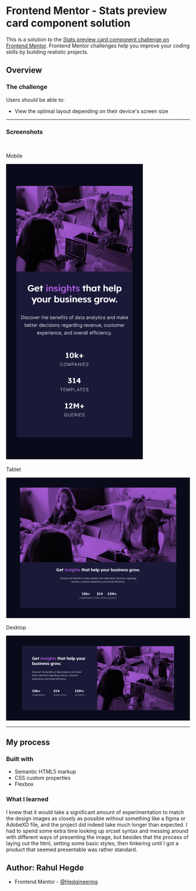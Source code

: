 # Frontend Mentor - Stats preview card component solution

This is a solution to the [Stats preview card component challenge on Frontend Mentor](https://www.frontendmentor.io/challenges/stats-preview-card-component-8JqbgoU62). Frontend Mentor challenges help you improve your coding skills by building realistic projects.

## Overview

### The challenge

Users should be able to:

- View the optimal layout depending on their device's screen size

---

### Screenshots

<br/>

Mobile

![](./results/FinishedProductMobile.png)

Tablet

![](./results/FinishedProductTablet.png)

Desktop

![](./results/FinishedProductDesktop.png)

---

## My process

### Built with

- Semantic HTML5 markup
- CSS custom properties
- Flexbox

### What I learned

I knew that it would take a significant amount of experimentation to match the design images as closely as possible without something like a figma or AdobeXD file, and the project did indeed take much longer than expected. I had to spend some extra time looking up srcset syntax and messing around with different ways of presenting the image, but besides that the process of laying out the html, setting some basic styles, then tinkering until I got a product that seemed presentable was rather standard.

## Author: Rahul Hegde

- Frontend Mentor - [@Hedgineering](https://www.frontendmentor.io/profile/Hedgineering)
